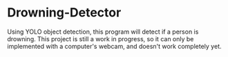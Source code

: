 # Drowning-Detector
Using YOLO object detection, this program will detect if a person is drowning. This project is still a work in progress, so it can only be implemented with a computer's webcam, and doesn't work completely yet.
